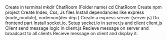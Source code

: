  Create in terminal mkdir ChatRoom (Folder name)
 cd  ChatRoom
 Create npm project
 Create Index, Css, Js files
 Install dependancies like express (node_module), nodemon(dev dep.)
 Create a express server (server.js)
 Do frontend part
 Install socket.io, Setup socket.io in server.js and client client.js
 Client send message logic in client.js
 Recieve message on server and broadcast to all clients
 Recieve message on client and display it. 
    
